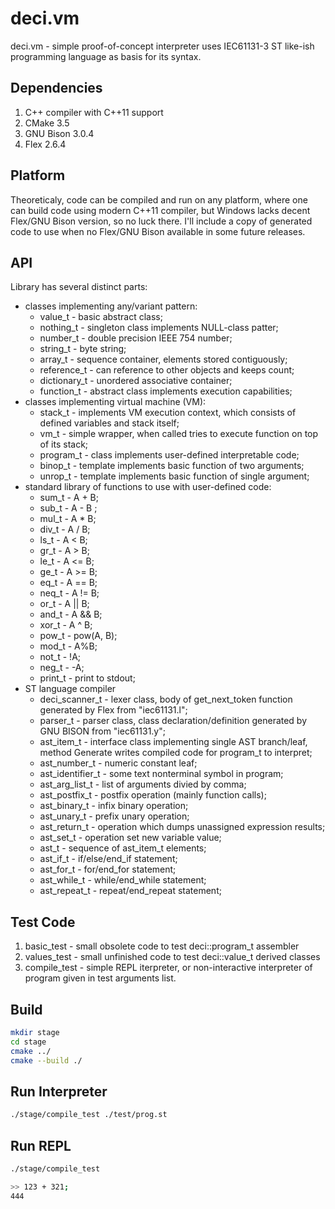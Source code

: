 # deci.vm

deci.vm - simple proof-of-concept interpreter uses IEC61131-3 ST like-ish
programming language as basis for its syntax.

## Dependencies

1. C++ compiler with C++11 support
2. CMake 3.5
3. GNU Bison 3.0.4
4. Flex 2.6.4

## Platform

Theoreticaly, code can be compiled and run on any platform, where one can build
code using modern C++11 compiler, but Windows lacks decent Flex/GNU Bison version, so no luck there. I'll include a copy of generated code to use
when no Flex/GNU Bison available in some future releases. 

## API

Library has several distinct parts:

 * classes implementing any/variant pattern:
    - value_t - basic abstract class;
    - nothing_t - singleton class implements NULL-class patter;
    - number_t - double precision IEEE 754 number;
    - string_t - byte string;
    - array_t - sequence container, elements stored contiguously;
    - reference_t - can reference to other objects and keeps count;
    - dictionary_t - unordered associative container;
    - function_t - abstract class implements execution capabilities;
 * classes implementing virtual machine (VM):
    - stack_t - implements VM execution context, which consists of defined
      variables and stack itself;
    - vm_t - simple wrapper, when called tries to execute function on top of 
      its stack;
    - program_t - class implements user-defined interpretable code;
    - binop_t - template implements basic function of two arguments;
    - unrop_t - template implements basic function of single argument;
 * standard library of functions to use with user-defined code:
    - sum_t - A + B;
    - sub_t - A - B ;
    - mul_t - A * B;
    - div_t - A / B;
    -  ls_t - A < B;
    -  gr_t - A > B;
    -  le_t - A <= B;
    -  ge_t - A >= B;
    -  eq_t - A == B;
    - neq_t - A != B;
    -  or_t - A || B;
    - and_t - A && B;
    - xor_t - A ^ B;
    - pow_t - pow(A, B);
    - mod_t - A%B;
    - not_t - !A;
    - neg_t - -A;
    - print_t - print to stdout;
  * ST language compiler
    - deci_scanner_t - lexer class, body of get_next_token function generated by 
      Flex from "iec61131.l";
    - parser_t - parser class, class declaration/definition generated by GNU 
      BISON from "iec61131.y";
    - ast_item_t - interface class implementing single AST branch/leaf, method 
      Generate writes compiled code for program_t to interpret;
    - ast_number_t - numeric constant leaf;
    - ast_identifier_t - some text nonterminal symbol in program;
    - ast_arg_list_t - list of arguments divied by comma;
    - ast_postfix_t - postfix operation (mainly function calls);
    - ast_binary_t - infix binary operation;
    - ast_unary_t - prefix unary operation;
    - ast_return_t - operation which dumps unassigned expression results;
    - ast_set_t - operation set new variable value;
    - ast_t - sequence of ast_item_t elements;
    - ast_if_t - if/else/end_if statement;
    - ast_for_t - for/end_for statement;
    - ast_while_t - while/end_while statement;
    - ast_repeat_t - repeat/end_repeat statement;

## Test Code

1. basic_test - small obsolete code to test deci::program_t assembler
2. values_test - small unfinished code to test deci::value_t derived classes
3. compile_test - simple REPL iterpreter, or non-interactive interpreter of 
program given in test arguments list.

## Build

```sh
mkdir stage
cd stage
cmake ../
cmake --build ./
```

## Run Interpreter

```sh
./stage/compile_test ./test/prog.st
```

## Run REPL

```sh
./stage/compile_test

>> 123 + 321;
444
```
